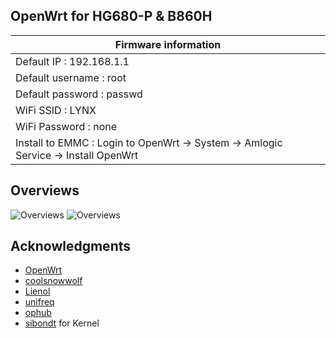 
## OpenWrt for HG680-P & B860H

|Firmware information
|--------------------------------------------------------------
|Default IP       : 192.168.1.1
|Default username : root
|Default password : passwd
|WiFi SSID        : LYNX
|WiFi Password  	: none
|Install to EMMC  : Login to OpenWrt → System → Amlogic Service → Install OpenWrt


## Overviews

![Overviews](https://github.com/lynxnexy/lynx/raw/main/overview/Screenshot_2021-12-19_12-45-17.png?raw=true)
![Overviews](https://github.com/lynxnexy/lynx/raw/main/overview/Screenshot_2021-12-19_12-45-56.png?raw=true)

## Acknowledgments

- [OpenWrt](https://github.com/openwrt/openwrt)
- [coolsnowwolf](https://github.com/coolsnowwolf/lede)
- [Lienol](https://github.com/Lienol/openwrt)
- [unifreq](https://github.com/unifreq/openwrt_packit)
- [ophub](https://github.com/ophub/amlogic-s9xxx-openwrt)
- [sibondt](https://facebook.com/sibondt) for Kernel
